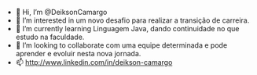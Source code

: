 - 👋 Hi, I’m @DeiksonCamargo
- 👀 I’m interested in  um novo desafio para realizar a transição de carreira.
- 🌱 I’m currently learning  Linguagem Java, dando continuidade no que estudo na faculdade.
- 💞️ I’m looking to collaborate com uma equipe determinada e pode aprender e evoluir nesta nova jornada.
- 📫  http://www.linkedin.com/in/deikson-camargo

<!---
DeiksonCamargo/DeiksonCamargo is a ✨ special ✨ repository because its `README.md` (this file) appears on your GitHub profile.
You can click the Preview link to take a look at your changes.
--->
